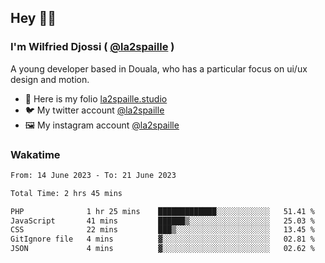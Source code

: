 ## Hey 👋🏾
### I'm Wilfried Djossi ( <a href="https://twitter.com/la2spaille/" target="_blank">@la2spaille</a> )
A young developer based in Douala, who has a particular focus on ui/ux design and motion.

- 🎨 Here is my folio [la2spaille.studio](https://la2spaille.studio/)
- 🐦 My twitter account [@la2spaille](https://twitter.com/la2spaille/)
- 🖼 My instagram account [@la2spaille](https://www.instagram.com/la2spaille/)

### Wakatime
<!--START_SECTION:waka-->

```txt
From: 14 June 2023 - To: 21 June 2023

Total Time: 2 hrs 45 mins

PHP              1 hr 25 mins    █████████████░░░░░░░░░░░░   51.41 %
JavaScript       41 mins         ██████▒░░░░░░░░░░░░░░░░░░   25.03 %
CSS              22 mins         ███▒░░░░░░░░░░░░░░░░░░░░░   13.45 %
GitIgnore file   4 mins          ▓░░░░░░░░░░░░░░░░░░░░░░░░   02.81 %
JSON             4 mins          ▓░░░░░░░░░░░░░░░░░░░░░░░░   02.62 %
```

<!--END_SECTION:waka-->
<!--
**la2spaille/la2spaille** is a ✨ _special_ ✨ repository because its `README.md` (this file) appears on your GitHub profile.

Here are some ideas to get you started:

- 🔭 I’m currently working on ...
- 🌱 I’m currently learning ...
- 👯 I’m looking to collaborate on ...
- 🤔 I’m looking for help with ...
- 💬 Ask me about ...
- 📫 How to reach me: ...
- 😄 Pronouns: ...
- ⚡ Fun fact: ...
-->
